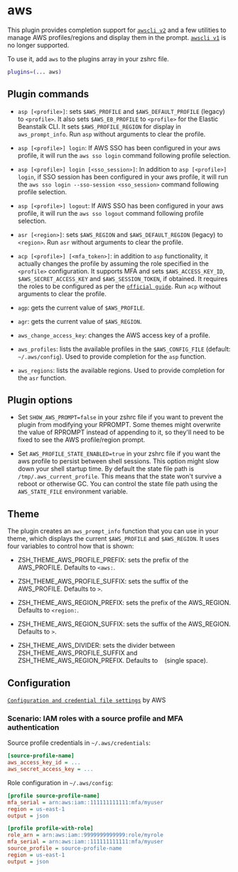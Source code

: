 # aws

This plugin provides completion support for
[`awscli v2`](https://awscli.amazonaws.com/v2/documentation/api/latest/reference/index.html)
and a few utilities to manage AWS profiles/regions and display them in the
prompt.
[`awscli v1`](https://docs.aws.amazon.com/cli/latest/userguide/cliv2-migration.html)
is no longer supported.

To use it, add `aws` to the plugins array in your zshrc file.

```zsh
plugins=(... aws)
```

## Plugin commands

-   `asp [<profile>]`: sets `$AWS_PROFILE` and `$AWS_DEFAULT_PROFILE` (legacy)
    to `<profile>`. It also sets `$AWS_EB_PROFILE` to `<profile>` for the
    Elastic Beanstalk CLI. It sets `$AWS_PROFILE_REGION` for display in
    `aws_prompt_info`. Run `asp` without arguments to clear the profile.
-   `asp [<profile>] login`: If AWS SSO has been configured in your aws profile,
    it will run the `aws sso login` command following profile selection.
-   `asp [<profile>] login [<sso_session>]`: In addition to
    `asp [<profile>] login`, if SSO session has been configured in your aws
    profile, it will run the `aws sso login --sso-session <sso_session>` command
    following profile selection.
-   `asp [<profile>] logout`: If AWS SSO has been configured in your aws
    profile, it will run the `aws sso logout` command following profile
    selection.

-   `asr [<region>]`: sets `$AWS_REGION` and `$AWS_DEFAULT_REGION` (legacy) to
    `<region>`. Run `asr` without arguments to clear the profile.

-   `acp [<profile>] [<mfa_token>]`: in addition to `asp` functionality, it
    actually changes the profile by assuming the role specified in the
    `<profile>` configuration. It supports MFA and sets `$AWS_ACCESS_KEY_ID`,
    `$AWS_SECRET_ACCESS_KEY` and `$AWS_SESSION_TOKEN`, if obtained. It requires
    the roles to be configured as per the
    [`official guide`](https://docs.aws.amazon.com/cli/latest/userguide/cli-configure-role.html).
    Run `acp` without arguments to clear the profile.

-   `agp`: gets the current value of `$AWS_PROFILE`.

-   `agr`: gets the current value of `$AWS_REGION`.

-   `aws_change_access_key`: changes the AWS access key of a profile.

-   `aws_profiles`: lists the available profiles in the `$AWS_CONFIG_FILE`
    (default: `~/.aws/config`). Used to provide completion for the `asp`
    function.

-   `aws_regions`: lists the available regions. Used to provide completion for
    the `asr` function.

## Plugin options

-   Set `SHOW_AWS_PROMPT=false` in your zshrc file if you want to prevent the
    plugin from modifying your RPROMPT. Some themes might overwrite the value of
    RPROMPT instead of appending to it, so they'll need to be fixed to see the
    AWS profile/region prompt.

-   Set `AWS_PROFILE_STATE_ENABLED=true` in your zshrc file if you want the aws
    profile to persist between shell sessions. This option might slow down your
    shell startup time. By default the state file path is
    `/tmp/.aws_current_profile`. This means that the state won't survive a
    reboot or otherwise GC. You can control the state file path using the
    `AWS_STATE_FILE` environment variable.

## Theme

The plugin creates an `aws_prompt_info` function that you can use in your theme,
which displays the current `$AWS_PROFILE` and `$AWS_REGION`. It uses four
variables to control how that is shown:

-   ZSH_THEME_AWS_PROFILE_PREFIX: sets the prefix of the AWS_PROFILE. Defaults
    to `<aws:`.

-   ZSH_THEME_AWS_PROFILE_SUFFIX: sets the suffix of the AWS_PROFILE. Defaults
    to `>`.

-   ZSH_THEME_AWS_REGION_PREFIX: sets the prefix of the AWS_REGION. Defaults to
    `<region:`.

-   ZSH_THEME_AWS_REGION_SUFFIX: sets the suffix of the AWS_REGION. Defaults to
    `>`.

-   ZSH_THEME_AWS_DIVIDER: sets the divider between ZSH_THEME_AWS_PROFILE_SUFFIX
    and ZSH_THEME_AWS_REGION_PREFIX. Defaults to ` ` (single space).

## Configuration

[`Configuration and credential file settings`](https://docs.aws.amazon.com/cli/latest/userguide/cli-configure-files.html)
by AWS

### Scenario: IAM roles with a source profile and MFA authentication

Source profile credentials in `~/.aws/credentials`:

```ini
[source-profile-name]
aws_access_key_id = ...
aws_secret_access_key = ...
```

Role configuration in `~/.aws/config`:

```ini
[profile source-profile-name]
mfa_serial = arn:aws:iam::111111111111:mfa/myuser
region = us-east-1
output = json

[profile profile-with-role]
role_arn = arn:aws:iam::9999999999999:role/myrole
mfa_serial = arn:aws:iam::111111111111:mfa/myuser
source_profile = source-profile-name
region = us-east-1
output = json
```

